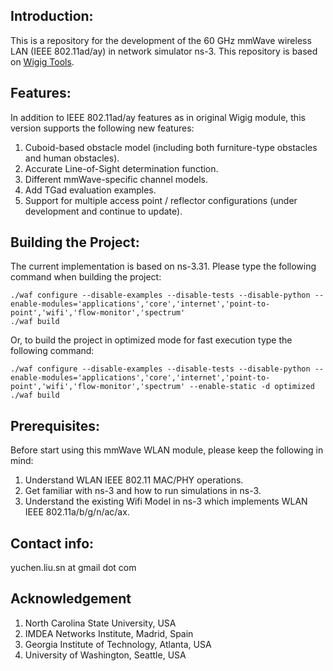 ## Introduction:
This is a repository for the development of the 60 GHz mmWave wireless LAN (IEEE 802.11ad/ay) in network simulator ns-3. This repository is based on [Wigig Tools](https://github.com/wigig-tools/wigig-module).

## Features:
In addition to IEEE 802.11ad/ay features as in original Wigig module, this version supports the following new features:

1. Cuboid-based obstacle model (including both furniture-type obstacles and human obstacles).
1. Accurate Line-of-Sight determination function.
1. Different mmWave-specific channel models.
1. Add TGad evaluation examples.
1. Support for multiple access point / reflector configurations (under development and continue to update).



## Building the Project:
The current implementation is based on ns-3.31. Please type the following command when building the project:

    ./waf configure --disable-examples --disable-tests --disable-python --enable-modules='applications','core','internet','point-to-point','wifi','flow-monitor','spectrum'
    ./waf build

Or, to build the project in optimized mode for fast execution type the following command:

    ./waf configure --disable-examples --disable-tests --disable-python --enable-modules='applications','core','internet','point-to-point','wifi','flow-monitor','spectrum' --enable-static -d optimized
    ./waf build
    

## Prerequisites:
Before start using this mmWave WLAN module, please keep the following in mind:

1. Understand WLAN IEEE 802.11 MAC/PHY operations.
1. Get familiar with ns-3 and how to run simulations in ns-3.
1. Understand the existing Wifi Model in ns-3 which implements WLAN IEEE 802.11a/b/g/n/ac/ax.

## Contact info:
yuchen.liu.sn at gmail dot com

## Acknowledgement
1. North Carolina State University, USA
1. IMDEA Networks Institute, Madrid, Spain
1. Georgia Institute of Technology, Atlanta, USA
1. University of Washington, Seattle, USA
